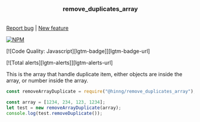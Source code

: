 <p>
    <h3 align="center">remove_duplicates_array</h3>
    <br>
    <a href="https://github.com/BcnChsBrgr/remove_duplicates_array/issues">Report bug</a> |
    <a href="https://github.com/BcnChsBrgr/remove_duplicates_array/issues/new"> New feature</a>
</p>

[![NPM](https://nodei.co/npm/@hinng/remove_duplicates_array.png?downloads=true&downloadRank=true&stars=true)](https://www.npmjs.com/package/@hinng/remove_duplicates_array)

[![Code Quality: Javascript][lgtm-badge]][lgtm-badge-url]

[![Total alerts][lgtm-alerts]][lgtm-alerts-url]

This is the array that handle duplicate item, either objects are inside the array, or number inside the array.

```javascript
const removeArrayDuplicate = require("@hinng/remove_duplicates_array");

const array = [1234, 234, 123, 1234];
let test = new removeArrayDuplicate(array);
console.log(test.removeDuplicate());
```
